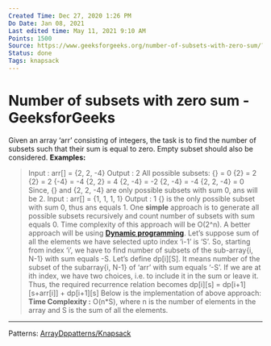 ```yaml
---
Created Time: Dec 27, 2020 1:26 PM
Do Date: Jan 08, 2021
Last edited time: May 11, 2021 9:10 AM
Points: 1500
Source: https://www.geeksforgeeks.org/number-of-subsets-with-zero-sum/?ref=rp
Status: done
Tags: knapsack
---
```


# Number of subsets with zero sum - GeeksforGeeks

Given an array ‘arr’ consisting of integers, the task is to find the number of subsets such that their sum is equal to zero. Empty subset should also be considered.
**Examples:**
> Input : arr[] = {2, 2, -4} Output : 2 All possible subsets: {} = 0 {2} = 2 {2} = 2 {-4} = -4 {2, 2} = 4 {2, -4} = -2 {2, -4} = -4 {2, 2, -4} = 0 Since, {} and {2, 2, -4} are only possible subsets with sum 0, ans will be 2. Input : arr[] = {1, 1, 1, 1} Output : 1 {} is the only possible subset with sum 0, thus ans equals 1.
One **simple** approach is to generate all possible subsets recursively and count number of subsets with sum equals 0. Time complexity of this approach will be O(2^n).
A better approach will be using **[Dynamic programming](http://www.geeksforgeeks.org/dynamic-programming/)**.
 Let’s suppose sum of all the elements we have selected upto index ‘i-1’ is ‘S’. So, starting from index ‘i’, we have to find number of subsets of the sub-array{i, N-1} with sum equals -S.
Let’s define dp[i][S]. It means number of the subset of the subarray{i, N-1} of ‘arr’ with sum equals ‘-S’.
 If we are at ith index, we have two choices, i.e. to include it in the sum or leave it.
 Thus, the required recurrence relation becomes
> dp[i][s] = dp[i+1][s+arr[i]] + dp[i+1][s]
Below is the implementation of above approach:
**Time Complexity :** O(n*S), where n is the number of elements in the array and S is the sum of all the elements.
---
Patterns: [Array](Array.md)[Dp](Dp.md)[patterns/Knapsack](patterns/Knapsack.md)